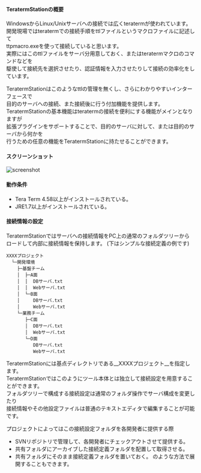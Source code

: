 #### TeratermStationの概要

WindowsからLinux/Unixサーバへの接続では広くteratermが使われています。  
開発現場ではteratermでの接続手順をttlファイルというマクロファイルに記述して  
ttpmacro.exeを使って接続していると思います。  
実際にはこのttlファイルをサーバ分用意しておく、またはteratermマクロのコマンドなどを  
駆使して接続先を選択させたり、認証情報を入力させたりして接続の効率化をしています。  

TeratermStationはこのようなttlの管理を無くし、さらにわかりやすいインターフェースで  
目的のサーバへの接続、また接続後に行う付加機能を提供します。  
TeratermStationの基本機能はteratermの接続を便利にする機能がメインとなりますが  
拡張プラグインをサポートすることで、目的のサーバに対して、または目的のサーバから何かを  
行うための任意の機能をTeratermStationに持たせることができます。  

#### スクリーンショット
![screenshot](https://github.com/turbou/TeratermStation/wiki/images/screenshot.png)

#### 動作条件
- Tera Term 4.58以上がインストールされている。
- JRE1.7以上がインストールされている。

#### 接続情報の設定
TeratermStationではサーバへの接続情報をPC上の通常のフォルダツリーから  
ロードして内部に接続情報を保持します。 (下はシンプルな接続定義の例です)  
```
XXXXプロジェクト
  └─開発環境
    ├─基盤チーム
    │  ├─A面
    │  │  DBサーバ.txt
    │  │  Webサーバ.txt
    │  └─B面
    │     DBサーバ.txt
    │     Webサーバ.txt
    └─業務チーム
       ├─C面
       │  DBサーバ.txt
       │  Webサーバ.txt
       └─D面
          DBサーバ.txt
          Webサーバ.txt
```
TeratermStationには基点ディレクトリである__XXXXプロジェクト__を指定します。  
TeratermStationではこのようにツール本体とは独立して接続設定を用意することができます。  
フォルダツリーで構成する接続設定は通常のフォルダ操作でサーバ構成を変更したり  
接続情報やその他設定ファイルは普通のテキストエディタで編集することが可能です。  

プロジェクトによってはこの接続設定フォルダを各開発者に提供する際
- SVNリポジトリで管理して、各開発者にチェックアウトさせて提供する。
- 共有フォルダにアーカイブした接続定義フォルダを配置して取得させる。
- 共有フォルダにそのまま接続定義フォルダを置いておく。
のような方法で展開することもできます。
